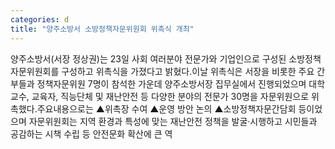 ```yaml
---
categories: d
title: "양주소방서 소방정책자문위원회 위촉식 개최"
---
```

양주소방서(서장 정상권)는 23일 사회 여러분야 전문가와 기업인으로 구성된 소방정책자문위원회를 구성하고 위촉식을 가졌다고 밝혔다.이날 위촉식은 서장을 비롯한 주요 간부들과 정책자문위원 7명이 참석한 가운데 양주소방서장 집무실에서 진행되었으며 대학교수, 교육자, 직능단체 및 재난안전 등 다양한 분야의 전문가 30명을 자문위원으로 위촉했다.주요내용으로는 ▲위촉장 수여 ▲운영 방안 논의 ▲소방정책자문간담회 등이었으며 자문위원회는 지역 환경과 특성에 맞는 재난안전 정책을 발굴·시행하고 시민들과 공감하는 시책 수립 등 안전문화 확산에 큰 역